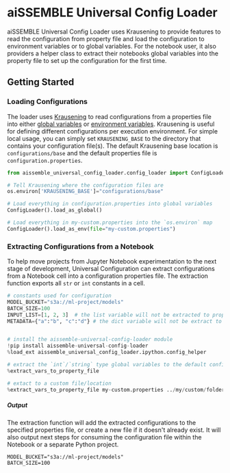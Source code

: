 # aiSSEMBLE Universal Config Loader
aiSSEMBLE Universal Config Loader uses Krausening to provide features to read the configuration from property file and
load the configuration to environment variables or to global variables. For the notebook user, it also providers a
helper class to extract their notebooks global variables into the property file to set up the configuration for the
first time.

## Getting Started

### Loading Configurations

The loader uses [Krausening](https://github.com/TechnologyBrewery/krausening/tree/dev/krausening#krausening-in-one-pint-learn-krausening-in-2-minutes)
to read configurations from a properties file into either [global variables](https://docs.python.org/3/faq/programming.html#what-are-the-rules-for-local-and-global-variables-in-python)
or [environment variables](https://docs.python.org/3/library/os.html#os.environ). Krausening is useful for defining
different configurations per execution environment. For simple local usage, you can simply set `KRAUSENING_BASE` to the
directory that contains your configuration file(s). The default Krausening base location is `configurations/base` and
the default properties file is `configuration.properties`. 

```python
from aissemble_universal_config_loader.config_loader import ConfigLoader

# Tell Krausening where the configuration files are
os.environ['KRAUSENING_BASE']="configurations/base"

# Load everything in configuration.properties into global variables
ConfigLoader().load_as_global()

# Load everything in my-custom.properties into the `os.environ` map
ConfigLoader().load_as_env(file="my-custom.properties")
```

### Extracting Configurations from a Notebook

To help move projects from Jupyter Notebook experimentation to the next stage of development, Universal Configuration
can extract configurations from a Notebook cell into a configuration properties file.  The extraction function exports
all `str` or `int` constants in a cell.

```python
# constants used for configuration
MODEL_BUCKET="s3a://ml-project/models"
BATCH_SIZE=100
INPUT_LIST=[1, 2, 3]  # the list variable will not be extracted to property file
METADATA={"a":"b", "c":"d"} # the dict variable will not be extract to property file


# install the aissemble-universal-config-loader module 
!pip install aissemble-universal-config-loader
%load_ext aissemble_universal_config_loader.ipython.config_helper

# extract the `int`/`string` type global variables to the default configuration file
%extract_vars_to_property_file

# extact to a custom file/location
%extract_vars_to_property_file my-custom.properties ../my/custom/folder
```

##### Output
The extraction function will add the extracted configurations to the specified properties file, or create a new file if
it doesn't already exist.  It will also output next steps for consuming the configuration file within the Notebook or a
separate Python project.

```properties
MODEL_BUCKET="s3a://ml-project/models"
BATCH_SIZE=100
```